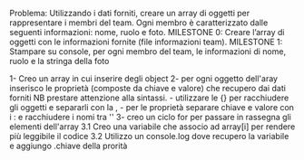Problema: Utilizzando i dati forniti, creare un array di oggetti per rappresentare i membri del team. Ogni membro è caratterizzato dalle seguenti informazioni: nome, ruolo e foto.
MILESTONE 0:
Creare l’array di oggetti con le informazioni fornite (file informazioni team).
MILESTONE 1: Stampare su console, per ogni membro del team, le informazioni di nome, ruolo e la stringa della foto


1- Creo un array in cui inserire degli object
2- per ogni oggetto dell'aray inserisco le proprietà (composte da chiave e valore) che recupero dai dati forniti
    NB prestare attenzione alla sintassi. 
    - utilizzare le {} per racchiudere gli oggetti e separarli con la ,
    - per le proprietà separare chiave e valore con i : e racchiudere i nomi tra ''
3- creo un ciclo for per passare in rassegna gli elementi dell'array
    3.1 Creo una variabile che associo ad array[i] per rendere più leggibile il codice
    3.2 Utilizzo un console.log dove recupero la variabile e aggiungo .chiave della prorità
